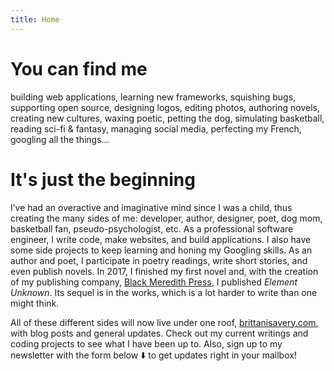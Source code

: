 ```yaml
---
title: Home
---
```


# You can find me

building web applications, learning new frameworks, squishing bugs, supporting open source, designing logos, editing photos, authoring novels, creating new cultures, waxing poetic, petting the dog, simulating basketball, reading sci-fi & fantasy, managing social media, perfecting my French,
googling all the things...

# It's just the beginning

I’ve had an overactive and imaginative mind since I was a child, thus creating the many sides of me: developer, author, designer, poet, dog mom, basketball fan, pseudo-psychologist, etc. As a professional software engineer, I write code, make websites, and build applications. I also have some side projects to keep learning and honing my Googling skills. As an author and poet, I participate in poetry readings, write short stories, and even publish novels. In 2017, I finished my first novel and, with the creation of my publishing company, [Black Meredith Press](https://blackmeredithpress.com), I published _Element Unknown_. Its sequel is in the works, which is a lot harder to write than one might think.

All of these different sides will now live under one roof, [brittanisavery.com](https://brittanisavery.com), with blog posts and general updates. Check out my current writings and coding projects to see what I have been up to. Also, sign up to my newsletter with the form below :arrow_down: to get updates right in your mailbox!
